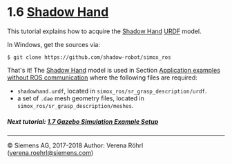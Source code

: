 # 1.6 [Shadow Hand](https://www.shadowrobot.com/products/dexterous-hand/)

This tutorial explains how to acquire the [Shadow Hand](https://www.shadowrobot.com/products/dexterous-hand/) [URDF](http://wiki.ros.org/urdf) model.

In Windows, get the sources via:
```
$ git clone https://github.com/shadow-robot/simox_ros
```

That's it! The [Shadow Hand](https://www.shadowrobot.com/products/dexterous-hand/) model is used in Section [Application examples without ROS communication](User_App_NoROS_ApplicationExamplesWithoutROSConnection) where the following files are required:
* `shadowhand.urdf`, located in `simox_ros/sr_grasp_description/urdf`.
* a set of `.dae` mesh geometry files, located in `simox_ros/sr_grasp_description/meshes`.


##### Next tutorial: [1.7 Gazebo Simulation Example Setup](User_Inst_GazeboSimulationExample)

----
© Siemens AG, 2017-2018
Author: Verena Röhrl
(verena.roehrl@siemens.com)
